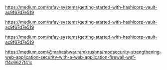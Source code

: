 https://medium.com/rafay-systems/getting-started-with-hashicorp-vault-ac9f67d7e519

https://medium.com/rafay-systems/getting-started-with-hashicorp-vault-ac9f67d7e519


https://medium.com/rafay-systems/getting-started-with-hashicorp-vault-ac9f67d7e519

https://medium.com/@maheshwar.ramkrushna/modsecurity-strengthening-web-application-security-with-a-web-application-firewall-waf-ff4c6627f41c
